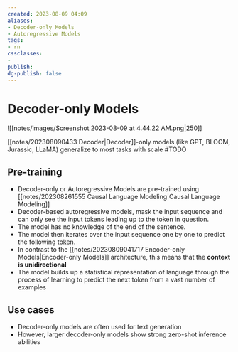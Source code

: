 ```yaml
---
created: 2023-08-09 04:09
aliases: 
- Decoder-only Models
- Autoregressive Models
tags:
- rn
cssclasses:
- 
publish:
dg-publish: false
---
```


<!-- 
tags: 
-->

<!--internal
parent:: [[202308090324 Generating Text with Transformers]]
child:: [[]]
related:: [[]]
-->

<!--external
- [ ] []()
-->

# Decoder-only Models

![[notes/images/Screenshot 2023-08-09 at 4.44.22 AM.png|250]]

[[notes/202308090433 Decoder|Decoder]]-only models (like GPT, BLOOM, Jurassic, LLaMA) generalize to most tasks with scale #TODO 

## Pre-training

- Decoder-only or Autoregressive Models are pre-trained using [[notes/202308261555 Causal Language Modeling|Causal Language Modeling]]
- Decoder-based autoregressive models, mask the input sequence and can only see the input tokens leading up to the token in question. 
- The model has no knowledge of the end of the sentence. 
- The model then iterates over the input sequence one by one to predict the following token. 
- In contrast to the [[notes/20230809041717 Encoder-only Models|Encoder-only Models]] architecture, this means that the **context is unidirectional**
- The model builds up a statistical representation of language through the process of learning to predict the next token from a vast number of examples
## Use cases

- Decoder-only models are often used for text generation
- However, larger decoder-only models show strong zero-shot inference abilities
